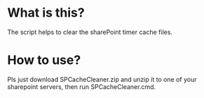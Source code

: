 # What is this? 

The script helps to clear the sharePoint timer cache files. 

# How to use? 
Pls just download SPCacheCleaner.zip and unzip it to one of your sharepoint servers, then run SPCacheCleaner.cmd. 
